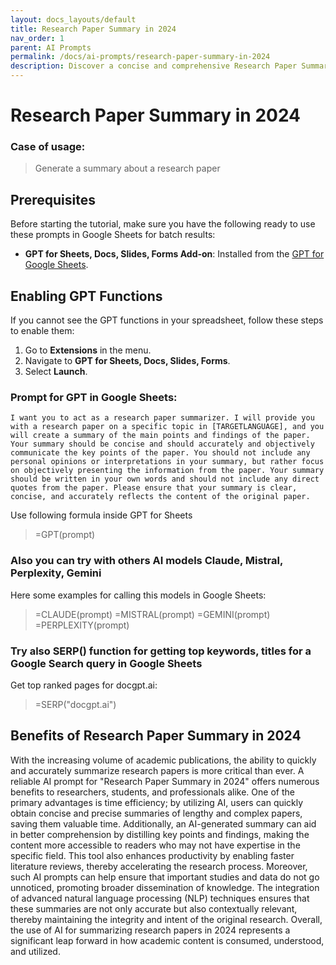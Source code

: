```yaml
---
layout: docs_layouts/default
title: Research Paper Summary in 2024
nav_order: 1
parent: AI Prompts
permalink: /docs/ai-prompts/research-paper-summary-in-2024
description: Discover a concise and comprehensive Research Paper Summary for 2024. Stay updated with the latest academic insights and breakthroughs across various fields. Ideal for students, educators, and researchers seeking a quick yet thorough overview of cutting-edge studies.
---
```


# Research Paper Summary in 2024

### Case of usage:
> Generate a summary about a research paper

## Prerequisites

Before starting the tutorial, make sure you have the following ready to use these prompts in Google Sheets for batch results:

- **GPT for Sheets, Docs, Slides, Forms Add-on**: Installed from the [GPT for Google Sheets](https://workspace.google.com/u/0/marketplace/app/gpt_for_sheets_docs_forms_slides/466607203252).

## Enabling GPT Functions

If you cannot see the GPT functions in your spreadsheet, follow these steps to enable them:

1. Go to **Extensions** in the menu.
2. Navigate to **GPT for Sheets, Docs, Slides, Forms**.
3. Select **Launch**.


### Prompt for GPT in Google Sheets:
```shell
I want you to act as a research paper summarizer. I will provide you with a research paper on a specific topic in [TARGETLANGUAGE], and you will create a summary of the main points and findings of the paper. Your summary should be concise and should accurately and objectively communicate the key points of the paper. You should not include any personal opinions or interpretations in your summary, but rather focus on objectively presenting the information from the paper. Your summary should be written in your own words and should not include any direct quotes from the paper. Please ensure that your summary is clear, concise, and accurately reflects the content of the original paper.
```

Use following formula inside GPT for Sheets
> =GPT(prompt)

### Also you can try with others AI models Claude, Mistral, Perplexity, Gemini
Here some examples for calling this models in Google Sheets:

> =CLAUDE(prompt)
> =MISTRAL(prompt)
> =GEMINI(prompt)
> =PERPLEXITY(prompt)


### Try also SERP() function for getting top keywords, titles for a Google Search query in Google Sheets

Get top ranked pages for docgpt.ai:

> =SERP("docgpt.ai")



## Benefits of Research Paper Summary in 2024

With the increasing volume of academic publications, the ability to quickly and accurately summarize research papers is more critical than ever. A reliable AI prompt for "Research Paper Summary in 2024" offers numerous benefits to researchers, students, and professionals alike. One of the primary advantages is time efficiency; by utilizing AI, users can quickly obtain concise and precise summaries of lengthy and complex papers, saving them valuable time. Additionally, an AI-generated summary can aid in better comprehension by distilling key points and findings, making the content more accessible to readers who may not have expertise in the specific field. This tool also enhances productivity by enabling faster literature reviews, thereby accelerating the research process. Moreover, such AI prompts can help ensure that important studies and data do not go unnoticed, promoting broader dissemination of knowledge. The integration of advanced natural language processing (NLP) techniques ensures that these summaries are not only accurate but also contextually relevant, thereby maintaining the integrity and intent of the original research. Overall, the use of AI for summarizing research papers in 2024 represents a significant leap forward in how academic content is consumed, understood, and utilized.
